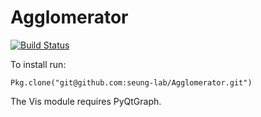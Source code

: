 # Agglomerator
[![Build Status](https://magnum.travis-ci.com/seung-lab/Agglomerator.svg?token=XgJykxTsTUBYXsq64oSK&branch=master)](https://magnum.travis-ci.com/seung-lab/Agglomerator)

To install run:
```
Pkg.clone("git@github.com:seung-lab/Agglomerator.git")
```

The Vis module requires PyQtGraph.

